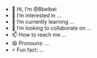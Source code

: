 - 👋 Hi, I’m @Bbeibei
- 👀 I’m interested in ...
- 🌱 I’m currently learning ...
- 💞️ I’m looking to collaborate on ...
- 📫 How to reach me ...
- 😄 Pronouns: ...
- ⚡ Fun fact: ...

<!---
Bbeibei/Bbeibei is a ✨ special ✨ repository because its `README.md` (this file) appears on your GitHub profile.
You can click the Preview link to take a look at your changes.
--->
